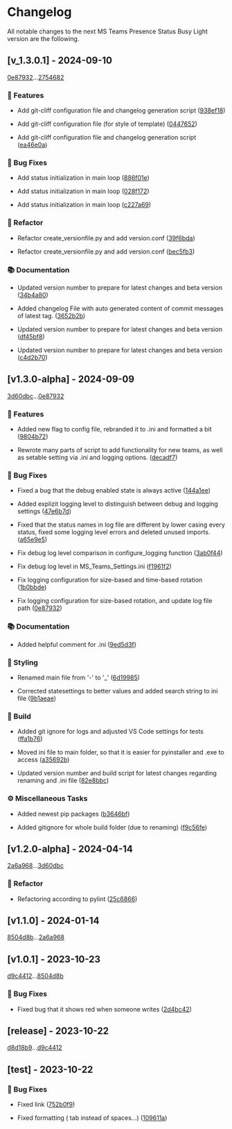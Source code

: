 # Changelog

All notable changes to the next MS Teams Presence Status Busy Light version are the following.

## [v_1.3.0.1] - 2024-09-10

[0e87932](0e879325f1e3445115e4372f9dddd51f268aaea2)...[2754682](2754682e2d198f6a1f56e4880203d0537c1ead59)

### <!-- 0 -->🚀 Features

- Add git-cliff configuration file and changelog generation script ([938ef18](938ef18f289d3b392dc2de7aca78be76793066b9))

- Add git-cliff configuration file (for style of template) ([0447652](0447652516989fb7c2222fc6619e06088ff815c9))

- Add git-cliff configuration file and changelog generation script ([ea46e0a](ea46e0a1f3cb140a8f2b8418532afc23620ee6b2))


### <!-- 1 -->🐛 Bug Fixes

- Add status initialization in main loop ([886f01e](886f01ee014479ee8c1282c9cf27034a479b4141))

- Add status initialization in main loop ([028f172](028f1728dfba254361a2f75a81f7be64d9db214b))

- Add status initialization in main loop ([c227a69](c227a69c97e0d34e3e64d6dd12a6448ddc6dbcae))


### <!-- 2 -->🚜 Refactor

- Refactor create_versionfile.py and add version.conf ([39f6bda](39f6bda3483196b067ab630cd83a7247437234bd))

- Refactor create_versionfile.py and add version.conf ([bec5fb3](bec5fb35990243f60603bda7eb354aa6e5e6e93e))


### <!-- 3 -->📚 Documentation

- Updated version number to prepare for latest changes and beta version ([34b4a80](34b4a80e86f2e3149d8c40671d6dbdfcca510870))

- Added changelog File with auto generated content of commit messages of latest tag. ([3652b2b](3652b2bbf42ecf151529003686f44a250ff2595a))

- Updated version number to prepare for latest changes and beta version ([df45bf8](df45bf817ee727b535847dea33fdf0588d902e16))

- Updated version number to prepare for latest changes and beta version ([c4d2b70](c4d2b7063171ff9ed59a2389e77cff54f3dc6be1))


## [v1.3.0-alpha] - 2024-09-09

[3d60dbc](3d60dbc71fb72171e54e7c41576118ddfa4955a5)...[0e87932](0e879325f1e3445115e4372f9dddd51f268aaea2)

### <!-- 0 -->🚀 Features

- Added new flag to config file, rebranded it to .ini and formatted a bit ([9804b72](9804b72e44579cdae27bb2884871130f67527fd2))

- Rewrote many parts of script to add functionality for new teams, as well as setable setting via .ini and logging options. ([decadf7](decadf7294dbaaf1806b674ad04cfd1545676002))


### <!-- 1 -->🐛 Bug Fixes

- Fixed a bug that the debug enabled state is always active ([144a1ee](144a1ee7de962822c43ab4ae3efca113567b1edf))

- Added explizit logging level to distinguish between debug and logging settings ([47e6b7d](47e6b7dd189d224629634b511f7e69e13c698ecd))

- Fixed that the status names in log file are different by lower casing every status, fixed some logging level errors and deleted unused imports. ([a65e9e5](a65e9e597ca5ff54db27f0e437ea857742298b05))

- Fix debug log level comparison in configure_logging function ([3ab0f44](3ab0f44283926720e8aa8c7f64085809d3b001bd))

- Fix debug log level in MS_Teams_Settings.ini ([f1961f2](f1961f2a51cb4a8887f2c3b6a81a14d5f393fec3))

- Fix logging configuration for size-based and time-based rotation ([1b0bbde](1b0bbdea5e8fdd3217bd8d03be55491b5fcab8b1))

- Fix logging configuration for size-based rotation, and update log file path ([0e87932](0e879325f1e3445115e4372f9dddd51f268aaea2))


### <!-- 3 -->📚 Documentation

- Added helpful comment for .ini ([9ed5d3f](9ed5d3ffd6930e23e807bb904963559a38c600b3))


### <!-- 5 -->🎨 Styling

- Renamed main file from '-' to '_' ([6d19985](6d19985bc34e8b6a119dc95a0c1aa9ffb5ce5aa8))

- Corrected statesettings to better values and added search string to ini file ([9b1aeae](9b1aeae9618903276e7e284f7a998ce26ed90c4d))


### <!-- 7 --> 👷 Build

- Added git ignore for logs and adjusted VS Code settings for tests ([ffa1b76](ffa1b761633e7e3dc307b128d6ba7337960d46d5))

- Moved ini file to main folder, so that it is easier for pyinstaller and .exe to access ([a35692b](a35692baa2fad336dbe07b8e8ab9d6cc4b16abf1))

- Updated version number and build script for latest changes regarding renaming and .ini file ([82e8bbc](82e8bbc20176fb41e4e87dc270885d1356d727fd))


### <!-- 8 -->⚙️ Miscellaneous Tasks

- Added newest pip packages ([b3646bf](b3646bfc777d4bc5537618200a657ce1ba412eb7))

- Added gitignore for whole build folder (due to renaming) ([f9c56fe](f9c56fef327e8396da2a5a7f0feaa23b4cb59e5d))


## [v1.2.0-alpha] - 2024-04-14

[2a6a968](2a6a9682ff2ac0dba1ed013b6b6b9368ba2839b8)...[3d60dbc](3d60dbc71fb72171e54e7c41576118ddfa4955a5)

### <!-- 2 -->🚜 Refactor

- Refactoring according to pylint
 ([25c6866](25c6866044b6d13987b72516cb9cccaf032f7b11))


## [v1.1.0] - 2024-01-14

[8504d8b](8504d8bef1237ed6f728bc7acdbe8c194701e980)...[2a6a968](2a6a9682ff2ac0dba1ed013b6b6b9368ba2839b8)

## [v1.0.1] - 2023-10-23

[d9c4412](d9c4412d479491e113c741cc04793aaff3eed750)...[8504d8b](8504d8bef1237ed6f728bc7acdbe8c194701e980)

### <!-- 1 -->🐛 Bug Fixes

- Fixed bug that it shows red when someone writes
 ([2d4bc42](2d4bc42865670f914b1e76e3d36e39590bf4dff7))


## [release] - 2023-10-22

[d8d18b9](d8d18b939156612661ad72d12c31cd2776fcf0ac)...[d9c4412](d9c4412d479491e113c741cc04793aaff3eed750)

## [test] - 2023-10-22

### <!-- 1 -->🐛 Bug Fixes

- Fixed link
 ([752b0f9](752b0f9c3e8060b99b74261fc4cde6160ed7ecc3))

- Fixed formatting ( tab instead of spaces...)
 ([109611a](109611a1687dcaa7e2ec1f3125ad009631674a9f))


<!-- generated automatically by git-cliff  -->
